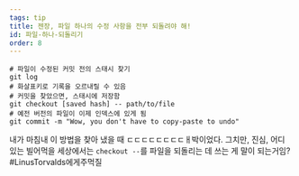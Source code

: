 ```yaml
---
tags: tip
title: 젠장, 파일 하나의 수정 사항을 전부 되돌려야 해!
id: 파일-하나-되돌리기
order: 8
---
```


```git
# 파일이 수정된 커밋 전의 스태시 찾기
git log
# 화살표키로 기록을 오르내릴 수 있음
# 커밋을 찾았으면, 스태시에 저장함
git checkout [saved hash] -- path/to/file
# 예전 버전의 파일이 이제 인덱스에 있게 됨
git commit -m "Wow, you don't have to copy-paste to undo"
```

내가 마침내 이 방법을 찾아 냈을 때 ㄷㄷㄷㄷㄷㄷㄷㄷㅐ박이었다. 그치만, 진심, 어디 있는 빌어먹을 세상에서는 `checkout --`를 파일을 되돌리는 데 쓰는 게 말이 되는거임? #LinusTorvalds에게주먹질